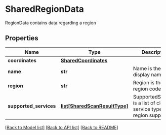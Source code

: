 # SharedRegionData

RegionData contains data regarding a region

## Properties
Name | Type | Description | Notes
------------ | ------------- | ------------- | -------------
**coordinates** | [**SharedCoordinates**](SharedCoordinates.md) |  | [optional] 
**name** | **str** | Name is the region display name.  | [optional] 
**region** | **str** | Region is the region code name.  | [optional] 
**supported_services** | [**list[SharedScanResultType]**](SharedScanResultType.md) | SupportedServices is a list of cloud service types the region supports.  | [optional] 

[[Back to Model list]](../README.md#documentation-for-models) [[Back to API list]](../README.md#documentation-for-api-endpoints) [[Back to README]](../README.md)


